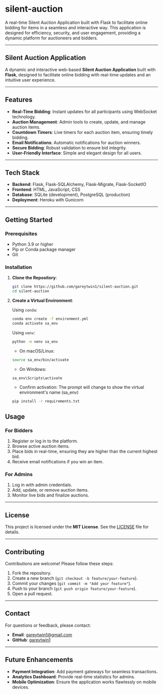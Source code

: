 # silent-auction

A real-time Silent Auction Application built with Flask to facilitate online bidding for items in a seamless and interactive way. This application is designed for efficiency, security, and user engagement, providing a dynamic platform for auctioneers and bidders.

---

## **Silent Auction Application**

A dynamic and interactive web-based **Silent Auction Application** built with **Flask**, designed to facilitate online bidding with real-time updates and an intuitive user experience.

---

## **Features**

- **Real-Time Bidding**: Instant updates for all participants using WebSocket technology.
- **Auction Management**: Admin tools to create, update, and manage auction items.
- **Countdown Timers**: Live timers for each auction item, ensuring timely bidding.
- **Email Notifications**: Automatic notifications for auction winners.
- **Secure Bidding**: Robust validation to ensure bid integrity.
- **User-Friendly Interface**: Simple and elegant design for all users.

---

## **Tech Stack**

- **Backend**: Flask, Flask-SQLAlchemy, Flask-Migrate, Flask-SocketIO
- **Frontend**: HTML, JavaScript, CSS
- **Database**: SQLite (development), PostgreSQL (production)
- **Deployment**: Heroku with Gunicorn

---

## **Getting Started**

### **Prerequisites**

- Python 3.9 or higher
- Pip or Conda package manager
- Git

### **Installation**

1. **Clone the Repository**:

   ```bash
   git clone https://github.com/gareytwin1/silent-auction.git
   cd silent-auction
   ```

2. **Create a Virtual Environment**:

   Using `conda`:

   ```bash
   conda env create -f environment.yml
   conda activate sa_env
   ```

   Using `venv`:

   ```bash
   python -m venv sa_env
   ```

   - On macOS/Linux:

   ```bash
   source sa_env/bin/activate
   ```

   - On Windows:

   ```bash
   sa_env\Scripts\activate
   ```

   - Confirm activation: The prompt will change to show the virtual environment's name  (sa_env)

   ```bash
   pip install -r requirements.txt
   ```

## **Usage**

### **For Bidders**

1. Register or log in to the platform.
2. Browse active auction items.
3. Place bids in real-time, ensuring they are higher than the current highest bid.
4. Receive email notifications if you win an item.

### **For Admins**

1. Log in with admin credentials.
2. Add, update, or remove auction items.
3. Monitor live bids and finalize auctions.

---

## **License**

This project is licensed under the **MIT License**. See the [LICENSE](LICENSE) file for details.

---

## **Contributing**

Contributions are welcome! Please follow these steps:

1. Fork the repository.
2. Create a new branch (`git checkout -b feature/your-feature`).
3. Commit your changes (`git commit -m "Add your feature"`).
4. Push to your branch (`git push origin feature/your-feature`).
5. Open a pull request.

---

## **Contact**

For questions or feedback, please contact:

- **Email**: <gareytwin1@gmail.com>
- **GitHub**: [gareytwin1](https://github.com/gareytwin1)

---

## **Future Enhancements**

- **Payment Integration**: Add payment gateways for seamless transactions.
- **Analytics Dashboard**: Provide real-time statistics for admins.
- **Mobile Optimization**: Ensure the application works flawlessly on mobile devices.
